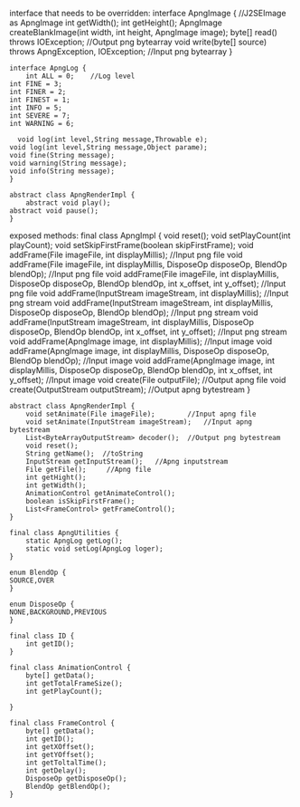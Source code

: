 interface that needs to be overridden:
	interface ApngImage {         //J2SEImage as ApngImage
		int getWidth();
   	int getHeight();
    ApngImage createBlankImage(int width, int height, ApngImage image);
    byte[] read() throws IOException;	//Output png bytearray
    void write(byte[] source) throws ApngException, IOException;		//Input png bytearray
	}

	interface ApngLog {
		int ALL = 0;    //Log level
    int FINE = 3;
    int FINER = 2;
    int FINEST = 1;
    int INFO = 5;
    int SEVERE = 7;
    int WARNING = 6;

	  void log(int level,String message,Throwable e);
    void log(int level,String message,Object parame);
    void fine(String message);
    void warning(String message);
    void info(String message);
	}

	abstract class ApngRenderImpl {
		abstract void play();
    abstract void pause();
	}


exposed methods:
	final class ApngImpl {
		void reset();
		void setPlayCount(int playCount);
		void setSkipFirstFrame(boolean skipFirstFrame);
		void addFrame(File imageFile, int displayMillis);     //Input png file
		void addFrame(File imageFile, int displayMillis, DisposeOp disposeOp, BlendOp blendOp);   //Input png file
		void addFrame(File imageFile, int displayMillis, DisposeOp disposeOp, BlendOp blendOp, int x_offset, int y_offset);   //Input png file
		void addFrame(InputStream imageStream, int displayMillis);    //Input png stream
		void addFrame(InputStream imageStream, int displayMillis, DisposeOp disposeOp, BlendOp blendOp);    //Input png stream
		void addFrame(InputStream imageStream, int displayMillis, DisposeOp disposeOp, BlendOp blendOp, int x_offset, int y_offset);    //Input png stream
		void addFrame(ApngImage image, int displayMillis);    //Input image
		void addFrame(ApngImage image, int displayMillis, DisposeOp disposeOp, BlendOp blendOp);  //Input image
		void addFrame(ApngImage image, int displayMillis, DisposeOp disposeOp, BlendOp blendOp, int x_offset, int y_offset);    //Input image
		void create(File outputFile);  //Output apng file
		void create(OutputStream outputStream);   //Output apng bytestream
	}

	abstract class ApngRenderImpl {
		void setAnimate(File imageFile);        //Input apng file
		void setAnimate(InputStream imageStream);   //Input apng bytestream
		List<ByteArrayOutputStream> decoder();	//Output png bytestream
		void reset();
		String getName();  //toString
		InputStream getInputStream();	//Apng inputstream
		File getFile();		//Apng file
		int getHight();
		int getWidth();
		AnimationControl getAnimateControl();
		boolean isSkipFirstFrame();
		List<FrameControl> getFrameControl();
	}

	final class ApngUtilities {
		static ApngLog getLog();
		static void setLog(ApngLog loger);
	}

	enum BlendOp {
    SOURCE,OVER
	}

	enum DisposeOp {
    NONE,BACKGROUND,PREVIOUS
	}

	final class ID {
		int getID();
	}

	final class AnimationControl {
		byte[] getData();
		int getTotalFrameSize();
		int getPlayCount();

	}

	final class FrameControl {
		byte[] getData();
		int getID();
		int getXOffset();
		int getYOffset();
		int getToltalTime();
		int getDelay();
		DisposeOp getDisposeOp();
		BlendOp getBlendOp();
	}